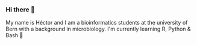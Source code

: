 ### Hi there 👋
My name is Héctor and I am a bioinformatics students at the university of Bern with a background in microbiology.
I'm currently learning R, Python & Bash 🌱
<!--
**Hecthor1999/Hecthor1999** is a ✨ _special_ ✨ repository because its `README.md` (this file) appears on your GitHub profile.

Here are some ideas to get you started:

- 🔭 I’m currently working on ...
- 🌱 I’m currently learning ...
- 👯 I’m looking to collaborate on ...
- 🤔 I’m looking for help with ...
- 💬 Ask me about ...
- 📫 How to reach me: ...
- 😄 Pronouns: ...
- ⚡ Fun fact: ...
-->
